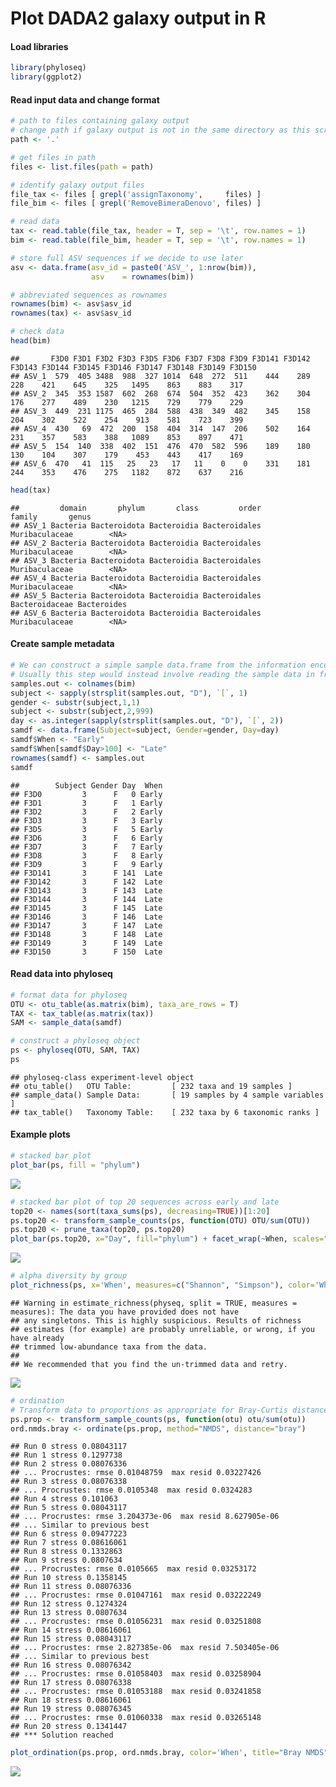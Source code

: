 Plot DADA2 galaxy output in R
================

#### Load libraries

``` r
library(phyloseq)
library(ggplot2)
```

#### Read input data and change format

``` r
# path to files containing galaxy output
# change path if galaxy output is not in the same directory as this script
path <- '.'

# get files in path
files <- list.files(path = path)

# identify galaxy output files
file_tax <- files [ grepl('assignTaxonomy',     files) ]
file_bim <- files [ grepl('RemoveBimeraDenovo', files) ]

# read data
tax <- read.table(file_tax, header = T, sep = '\t', row.names = 1)
bim <- read.table(file_bim, header = T, sep = '\t', row.names = 1)

# store full ASV sequences if we decide to use later
asv <- data.frame(asv_id = paste0('ASV_', 1:nrow(bim)),
                  asv    = rownames(bim))

# abbreviated sequences as rownames
rownames(bim) <- asv$asv_id
rownames(tax) <- asv$asv_id

# check data
head(bim)
```

    ##       F3D0 F3D1 F3D2 F3D3 F3D5 F3D6 F3D7 F3D8 F3D9 F3D141 F3D142 F3D143 F3D144 F3D145 F3D146 F3D147 F3D148 F3D149 F3D150
    ## ASV_1  579  405 3488  988  327 1014  648  272  511    444    289    228    421    645    325   1495    863    883    317
    ## ASV_2  345  353 1587  602  268  674  504  352  423    362    304    176    277    489    230   1215    729    779    229
    ## ASV_3  449  231 1175  465  284  588  438  349  482    345    158    204    302    522    254    913    581    723    399
    ## ASV_4  430   69  472  200  158  404  314  147  206    502    164    231    357    583    388   1089    853    897    471
    ## ASV_5  154  140  338  402  151  476  470  582  596    189    180    130    104    307    179    453    443    417    169
    ## ASV_6  470   41  115   25   23   17   11    0    0    331    181    244    353    476    275   1182    872    637    216

``` r
head(tax)
```

    ##         domain       phylum       class         order         family       genus
    ## ASV_1 Bacteria Bacteroidota Bacteroidia Bacteroidales Muribaculaceae        <NA>
    ## ASV_2 Bacteria Bacteroidota Bacteroidia Bacteroidales Muribaculaceae        <NA>
    ## ASV_3 Bacteria Bacteroidota Bacteroidia Bacteroidales Muribaculaceae        <NA>
    ## ASV_4 Bacteria Bacteroidota Bacteroidia Bacteroidales Muribaculaceae        <NA>
    ## ASV_5 Bacteria Bacteroidota Bacteroidia Bacteroidales Bacteroidaceae Bacteroides
    ## ASV_6 Bacteria Bacteroidota Bacteroidia Bacteroidales Muribaculaceae        <NA>

#### Create sample metadata

``` r
# We can construct a simple sample data.frame from the information encoded in the file names.
# Usually this step would instead involve reading the sample data in from a file. 
samples.out <- colnames(bim)
subject <- sapply(strsplit(samples.out, "D"), `[`, 1)
gender <- substr(subject,1,1)
subject <- substr(subject,2,999)
day <- as.integer(sapply(strsplit(samples.out, "D"), `[`, 2))
samdf <- data.frame(Subject=subject, Gender=gender, Day=day)
samdf$When <- "Early"
samdf$When[samdf$Day>100] <- "Late"
rownames(samdf) <- samples.out
samdf
```

    ##        Subject Gender Day  When
    ## F3D0         3      F   0 Early
    ## F3D1         3      F   1 Early
    ## F3D2         3      F   2 Early
    ## F3D3         3      F   3 Early
    ## F3D5         3      F   5 Early
    ## F3D6         3      F   6 Early
    ## F3D7         3      F   7 Early
    ## F3D8         3      F   8 Early
    ## F3D9         3      F   9 Early
    ## F3D141       3      F 141  Late
    ## F3D142       3      F 142  Late
    ## F3D143       3      F 143  Late
    ## F3D144       3      F 144  Late
    ## F3D145       3      F 145  Late
    ## F3D146       3      F 146  Late
    ## F3D147       3      F 147  Late
    ## F3D148       3      F 148  Late
    ## F3D149       3      F 149  Late
    ## F3D150       3      F 150  Late

#### Read data into phyloseq

``` r
# format data for phyloseq
OTU <- otu_table(as.matrix(bim), taxa_are_rows = T)
TAX <- tax_table(as.matrix(tax))
SAM <- sample_data(samdf)

# construct a phyloseq object
ps <- phyloseq(OTU, SAM, TAX)
ps
```

    ## phyloseq-class experiment-level object
    ## otu_table()   OTU Table:         [ 232 taxa and 19 samples ]
    ## sample_data() Sample Data:       [ 19 samples by 4 sample variables ]
    ## tax_table()   Taxonomy Table:    [ 232 taxa by 6 taxonomic ranks ]

#### Example plots

``` r
# stacked bar plot
plot_bar(ps, fill = "phylum")
```

![](plot_galaxy_output_in_R_files/figure-gfm/unnamed-chunk-5-1.png)<!-- -->

``` r
# stacked bar plot of top 20 sequences across early and late
top20 <- names(sort(taxa_sums(ps), decreasing=TRUE))[1:20]
ps.top20 <- transform_sample_counts(ps, function(OTU) OTU/sum(OTU))
ps.top20 <- prune_taxa(top20, ps.top20)
plot_bar(ps.top20, x="Day", fill="phylum") + facet_wrap(~When, scales="free_x")
```

![](plot_galaxy_output_in_R_files/figure-gfm/unnamed-chunk-5-2.png)<!-- -->

``` r
# alpha diversity by group
plot_richness(ps, x='When', measures=c("Shannon", "Simpson"), color='When') + theme_bw()
```

    ## Warning in estimate_richness(physeq, split = TRUE, measures = measures): The data you have provided does not have
    ## any singletons. This is highly suspicious. Results of richness
    ## estimates (for example) are probably unreliable, or wrong, if you have already
    ## trimmed low-abundance taxa from the data.
    ## 
    ## We recommended that you find the un-trimmed data and retry.

![](plot_galaxy_output_in_R_files/figure-gfm/unnamed-chunk-5-3.png)<!-- -->

``` r
# ordination
# Transform data to proportions as appropriate for Bray-Curtis distances
ps.prop <- transform_sample_counts(ps, function(otu) otu/sum(otu))
ord.nmds.bray <- ordinate(ps.prop, method="NMDS", distance="bray")
```

    ## Run 0 stress 0.08043117 
    ## Run 1 stress 0.1297738 
    ## Run 2 stress 0.08076336 
    ## ... Procrustes: rmse 0.01048759  max resid 0.03227426 
    ## Run 3 stress 0.08076338 
    ## ... Procrustes: rmse 0.0105348  max resid 0.0324283 
    ## Run 4 stress 0.101063 
    ## Run 5 stress 0.08043117 
    ## ... Procrustes: rmse 3.204373e-06  max resid 8.627905e-06 
    ## ... Similar to previous best
    ## Run 6 stress 0.09477223 
    ## Run 7 stress 0.08616061 
    ## Run 8 stress 0.1332863 
    ## Run 9 stress 0.0807634 
    ## ... Procrustes: rmse 0.0105665  max resid 0.03253172 
    ## Run 10 stress 0.1358145 
    ## Run 11 stress 0.08076336 
    ## ... Procrustes: rmse 0.01047161  max resid 0.03222249 
    ## Run 12 stress 0.1274324 
    ## Run 13 stress 0.0807634 
    ## ... Procrustes: rmse 0.01056231  max resid 0.03251808 
    ## Run 14 stress 0.08616061 
    ## Run 15 stress 0.08043117 
    ## ... Procrustes: rmse 2.827385e-06  max resid 7.503405e-06 
    ## ... Similar to previous best
    ## Run 16 stress 0.08076342 
    ## ... Procrustes: rmse 0.01058403  max resid 0.03258904 
    ## Run 17 stress 0.08076338 
    ## ... Procrustes: rmse 0.01053188  max resid 0.03241858 
    ## Run 18 stress 0.08616061 
    ## Run 19 stress 0.08076345 
    ## ... Procrustes: rmse 0.01060338  max resid 0.03265148 
    ## Run 20 stress 0.1341447 
    ## *** Solution reached

``` r
plot_ordination(ps.prop, ord.nmds.bray, color='When', title="Bray NMDS", axes=1:2) + theme_classic()
```

![](plot_galaxy_output_in_R_files/figure-gfm/unnamed-chunk-5-4.png)<!-- -->
